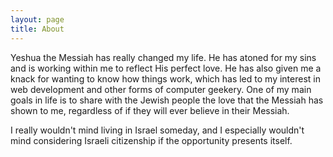 ```yaml
---
layout: page
title: About
---
```


Yeshua the Messiah has really changed my life.  He has atoned for my sins and is working within me to reflect His perfect love.  He has also given me a knack for wanting to know how things work, which has led to my interest in web development and other forms of computer geekery.  One of my main goals in life is to share with the Jewish people the love that the Messiah has shown to me, regardless of if they will ever believe in their Messiah.

I really wouldn't mind living in Israel someday, and I especially wouldn't mind considering Israeli citizenship if the opportunity presents itself.

